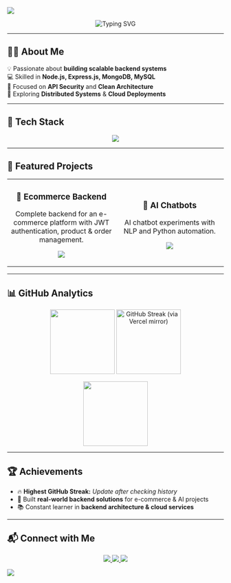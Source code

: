 <!-- HEADER -->
<img src="https://capsule-render.vercel.app/api?type=waving&height=220&color=gradient&text=Sudipto%20Gayen&fontSize=50&fontAlignY=35&animation=fadeIn&desc=Backend%20Developer%20|%20Node.js%20%7C%20Express%20%7C%20MongoDB&descAlignY=55&descAlign=50" />

<!-- Typing Animation -->
<p align="center">
  <img src="https://readme-typing-svg.herokuapp.com?font=Fira+Code&weight=500&size=24&pause=1000&color=4FACFE&center=true&vCenter=true&width=600&lines=Backend+Developer;API+Architect;Clean+%26+Scalable+Code;Always+Learning+%26+Building" alt="Typing SVG">
</p>

---

## 🧑‍💻 About Me
💡 Passionate about **building scalable backend systems**  
💻 Skilled in **Node.js, Express.js, MongoDB, MySQL**  
🔐 Focused on **API Security** and **Clean Architecture**  
🚀 Exploring **Distributed Systems** & **Cloud Deployments**  

---

## 🚀 Tech Stack
<p align="center">
  <img src="https://skillicons.dev/icons?i=nodejs,express,mongodb,mysql,git,github,docker,linux,python" />
</p>

---

## 📌 Featured Projects

<div align="center">
  <table>
    <tr>
      <td width="50%">
        <h3 align="center">🛒 Ecommerce Backend</h3>
        <p align="center">Complete backend for an e-commerce platform with JWT authentication, product & order management.</p>
        <p align="center">
          <a href="https://github.com/sudipto39/Ecommerce-Backend">
            <img src="https://github-readme-stats.vercel.app/api/pin/?username=sudipto39&repo=Ecommerce-Backend&theme=tokyonight&hide_border=true" />
          </a>
        </p>
      </td>
      <td width="50%">
        <h3 align="center">🤖 AI Chatbots</h3>
        <p align="center">AI chatbot experiments with NLP and Python automation.</p>
        <p align="center">
          <a href="https://github.com/sudipto39/AI-Chatbots">
            <img src="https://github-readme-stats.vercel.app/api/pin/?username=sudipto39&repo=AI-Chatbots&theme=tokyonight&hide_border=true" />
          </a>
        </p>
      </td>
    </tr>
  </table>
</div>

---

## 📊 GitHub Analytics
<p align="center">
  <img src="https://github-readme-stats.vercel.app/api?username=sudipto39&show_icons=true&theme=tokyonight&hide_border=true" height="150" />
  <img src="https://github-readme-streak-stats-eight.vercel.app/?user=sudipto39&theme=tokyonight&hide_border=true" height="150" alt="GitHub Streak (via Vercel mirror)" />
</p>

<p align="center">
  <img src="https://github-readme-stats.vercel.app/api/top-langs/?username=sudipto39&layout=compact&theme=tokyonight&hide_border=true" height="150" />
</p>

---

## 🏆 Achievements
- 🔥 **Highest GitHub Streak:** _Update after checking history_  
- 🌟 Built **real-world backend solutions** for e-commerce & AI projects  
- 📚 Constant learner in **backend architecture & cloud services**  

---

## 📬 Connect with Me
<p align="center">
  <a href="https://www.linkedin.com/in/sudipto-gayen-7416b622b" target="_blank">
    <img src="https://img.shields.io/badge/LinkedIn-0A66C2?style=for-the-badge&logo=linkedin&logoColor=white" />
  </a>
  <a href="mailto:www.sudipto002gayen@gmail.com">
    <img src="https://img.shields.io/badge/Email-D14836?style=for-the-badge&logo=gmail&logoColor=white" />
  </a>
  <a href="https://github.com/sudipto39">
    <img src="https://img.shields.io/badge/GitHub-171515?style=for-the-badge&logo=github&logoColor=white" />
  </a>
</p>

<!-- FOOTER -->
<img src="https://capsule-render.vercel.app/api?type=waving&height=120&color=gradient&section=footer" />
